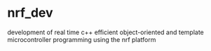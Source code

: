 # nrf_dev
development of real time c++ efficient object-oriented and template microcontroller programming using the nrf platform
